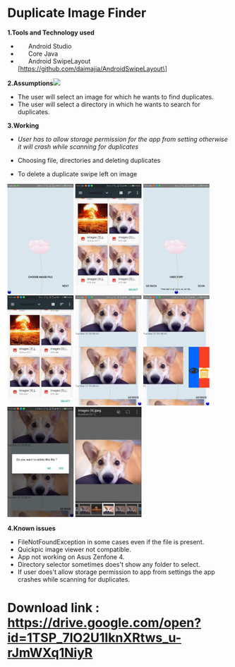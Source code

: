 #         Duplicate Image Finder

**1.Tools and Technology used**

*         Android Studio
*         Core Java
*         Android SwipeLayout \[https://github.com/daimajia/AndroidSwipeLayout\]

**2.Assumptions![](C:\Users\MAHE\Downloads\chooseDirectory.gif)**

*   The user will select an image for which he wants to find duplicates.
*   The user will select a directory in which he wants to search for duplicates.

**3.Working**
*   *User has to allow storage permission for the app from setting otherwise it will crash while scanning for duplicates*

*   Choosing file, directories and deleting duplicates
*   To delete a duplicate swipe left on image 


<img src="images/chooseImage1.png" height="250" width="150">
<img src="images/chooseImage2.png" height="250" width="150">
<img src="images/chooseDirectory1.png" height="250" width="150">
<img src="images/chooseImage2.png" height="250" width="150">
<img src="images/result1.png" height="250" width="150">
<img src="images/result2Swipe.png" height="250" width="150">
<img src="images/result2delete.png" height="250" width="150">
<img src="images/resultgallery.png" height="250" width="150">


**4.Known issues**

*   FileNotFoundException in some cases even if the file is present.
*   Quickpic image viewer not compatible.
*   App not working on Asus Zenfone 4.
*   Directory selector sometimes does't show any folder to select.
*   If user does't allow storage permission to app from settings the app crashes while scanning for duplicates.


# Download link : https://drive.google.com/open?id=1TSP_7IO2U1IknXRtws_u-rJmWXq1NiyR
